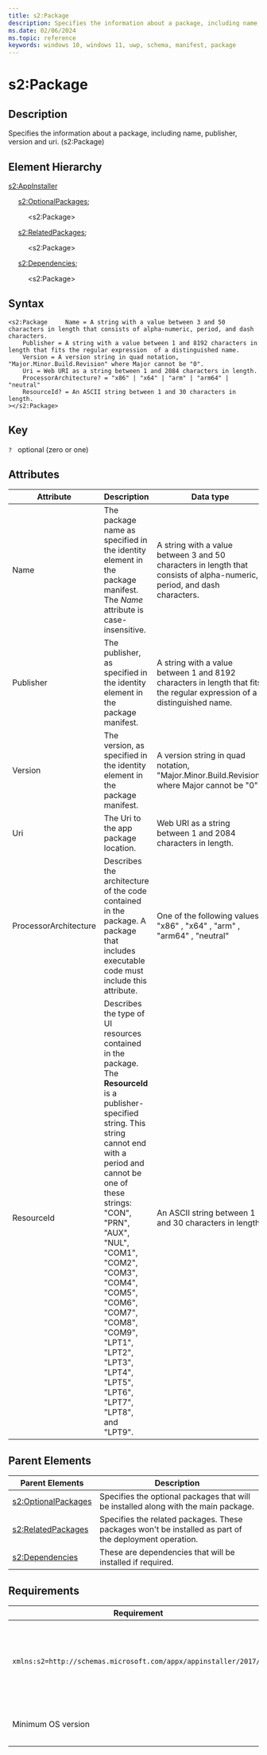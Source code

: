 ```yaml
---
title: s2:Package
description: Specifies the information about a package, including name, publisher, version and uri. (s2:Package)
ms.date: 02/06/2024
ms.topic: reference
keywords: windows 10, windows 11, uwp, schema, manifest, package 
---
```


# s2:Package

## Description

Specifies the information about a package, including name, publisher, version and uri. (s2:Package)


## Element Hierarchy

[s2:AppInstaller](element-s2-appinstaller.md)

&nbsp;&nbsp;&nbsp;&nbsp; [s2:OptionalPackages](element-s2-optionalpackages.md);

&nbsp;&nbsp;&nbsp;&nbsp; &nbsp;&nbsp;&nbsp;&nbsp;  &lt;s2:Package&gt;

&nbsp;&nbsp;&nbsp;&nbsp; [s2:RelatedPackages](element-s2-relatedpackages.md);

&nbsp;&nbsp;&nbsp;&nbsp; &nbsp;&nbsp;&nbsp;&nbsp;  &lt;s2:Package&gt;

&nbsp;&nbsp;&nbsp;&nbsp; [s2:Dependencies](element-s2-dependencies.md);

&nbsp;&nbsp;&nbsp;&nbsp; &nbsp;&nbsp;&nbsp;&nbsp;  &lt;s2:Package&gt;

## Syntax

```syntax
<s2:Package     Name = A string with a value between 3 and 50 characters in length that consists of alpha-numeric, period, and dash characters.
    Publisher = A string with a value between 1 and 8192 characters in length that fits the regular expression  of a distinguished name.
    Version = A version string in quad notation, "Major.Minor.Build.Revision" where Major cannot be "0".
    Uri = Web URI as a string between 1 and 2084 characters in length.
    ProcessorArchitecture? = "x86" | "x64" | "arm" | "arm64" | "neutral"
    ResourceId? = An ASCII string between 1 and 30 characters in length.
></s2:Package>
```

## Key
`?`    optional (zero or one) 

## Attributes

| Attribute | Description | Data type | Required |
| -----------| -------------| -----------| ----------|
| Name | The package name as specified in the identity element in the package manifest. The *Name* attribute is case-insensitive. | A string with a value between 3 and 50 characters in length that consists of alpha-numeric, period, and dash characters.| Yes |
| Publisher | The publisher, as specified in the identity element in the package manifest. | A string with a value between 1 and 8192 characters in length that fits the regular expression  of a distinguished name.| Yes |
| Version | The version, as specified in the identity element in the package manifest. | A version string in quad notation, "Major.Minor.Build.Revision" where Major cannot be "0".| Yes |
| Uri | The Uri to the app package location. | Web URI as a string between 1 and 2084 characters in length.| Yes |
| ProcessorArchitecture | Describes the architecture of the code contained in the package. A package that includes executable code must include this attribute. | One of the following values: "x86" , "x64" , "arm" , "arm64" , "neutral"| No |
| ResourceId | Describes the type of UI resources contained in the package. The **ResourceId** is a publisher-specified string. This string cannot end with a period and cannot be one of these strings: "CON", "PRN", "AUX", "NUL", "COM1", "COM2", "COM3", "COM4", "COM5", "COM6", "COM7", "COM8", "COM9", "LPT1", "LPT2", "LPT3", "LPT4", "LPT5", "LPT6", "LPT7", "LPT8", and "LPT9". | An ASCII string between 1 and 30 characters in length.| No |

## Parent Elements

| Parent Elements | Description |
|-----------------|-------------|
| [s2:OptionalPackages](element-s2-optionalpackages.md) | Specifies the optional packages that will be installed along with the main package. |
| [s2:RelatedPackages](element-s2-relatedpackages.md) | Specifies the related packages. These packages won't be installed as part of the deployment operation. |
| [s2:Dependencies](element-s2-dependencies.md) | These are dependencies that will be installed if required. |

## Requirements

| Requirement | Value |
| ---------------| -------------------------------------------------------------|
| `xmlns:s2=http://schemas.microsoft.com/appx/appinstaller/2017/2` | This namespace is required for features introduced in Windows 10, version 1803. |
| Minimum OS version | Windows 10 version 1803 build 17134 |

